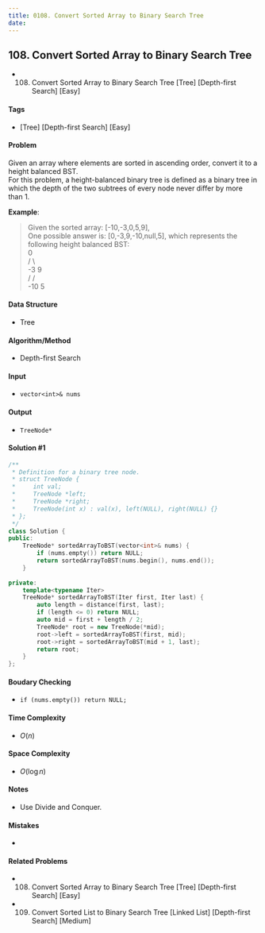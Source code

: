 ```yaml
---
title: 0108. Convert Sorted Array to Binary Search Tree
date: 
---
```


## 108. Convert Sorted Array to Binary Search Tree
- 108. Convert Sorted Array to Binary Search Tree [Tree] [Depth-first Search] [Easy]

#### Tags
- [Tree] [Depth-first Search] [Easy]

#### Problem
Given an array where elements are sorted in ascending order, convert it to a height balanced BST.  
For this problem, a height-balanced binary tree is defined as a binary tree in which the depth of the two subtrees of every node never differ by more than 1.

**Example**:
> Given the sorted array: [-10,-3,0,5,9],  
> One possible answer is: [0,-3,9,-10,null,5], which represents the following height balanced BST:  
>       0  
>      / \  
>    -3   9  
>    /   /  
>  -10  5   

#### Data Structure
- Tree

#### Algorithm/Method
- Depth-first Search

#### Input
- `vector<int>& nums`

#### Output
- `TreeNode*`

#### Solution #1
``` C++
/**
 * Definition for a binary tree node.
 * struct TreeNode {
 *     int val;
 *     TreeNode *left;
 *     TreeNode *right;
 *     TreeNode(int x) : val(x), left(NULL), right(NULL) {}
 * };
 */
class Solution {
public:
    TreeNode* sortedArrayToBST(vector<int>& nums) {
        if (nums.empty()) return NULL;
        return sortedArrayToBST(nums.begin(), nums.end());
    }
    
private:
    template<typename Iter>
    TreeNode* sortedArrayToBST(Iter first, Iter last) {
        auto length = distance(first, last);
        if (length <= 0) return NULL;
        auto mid = first + length / 2;
        TreeNode* root = new TreeNode(*mid);
        root->left = sortedArrayToBST(first, mid);
        root->right = sortedArrayToBST(mid + 1, last);
        return root;
    }
};
```

#### Boudary Checking
- `if (nums.empty()) return NULL;`

#### Time Complexity
- $O(n)$

#### Space Complexity
- $O(\log n)$

#### Notes
- Use Divide and Conquer.

#### Mistakes
- 

#### Related Problems
- 108. Convert Sorted Array to Binary Search Tree [Tree] [Depth-first Search] [Easy]
- 109. Convert Sorted List to Binary Search Tree [Linked List] [Depth-first Search] [Medium]
